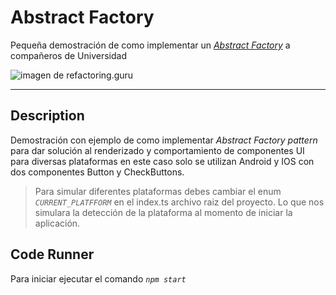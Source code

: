 # Abstract Factory

Pequeña demostración de como implementar un _[Abstract Factory](https://refactoring.guru/es/design-patterns/abstract-factory)_ a compañeros de Universidad

![imagen de refactoring.guru](https://refactoring.guru/images/patterns/content/abstract-factory/abstract-factory-en-3x.png "Abstract Factory")

---

## Description

Demostración con ejemplo de como implementar _Abstract Factory pattern_ para dar solución al renderizado y comportamiento de componentes UI para diversas plataformas en este caso solo se utilizan Android y IOS con dos componentes Button y CheckButtons.

> Para simular diferentes plataformas debes cambiar el enum _`CURRENT_PLATFFORM`_ en el index.ts archivo raiz del proyecto.
> Lo que nos simulara la detección de la plataforma al momento de iniciar la aplicación.

## Code Runner

Para iniciar ejecutar el comando _`npm start`_
